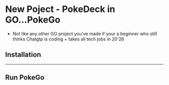 <!-- # Open-source-SMARTBoard+-
We all know those apprehensive calibrations during morning warm-ups -->

# New Poject - PokeDeck in GO...PokeGo
- Not like any other GO project you've made if your a beginner who still thinks Chatgtp is coding + takes all tech jobs in 20'26


## Installation


<hr>

## Run PokeGo
